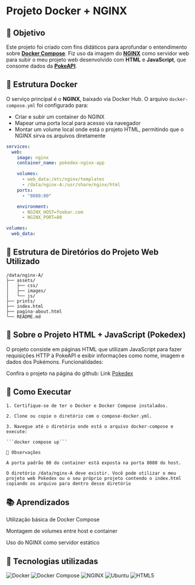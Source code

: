 # Projeto Docker + NGINX

## 📌 Objetivo

Este projeto foi criado com fins didáticos para aprofundar o entendimento sobre [**Docker Compose**](https://docs.docker.com/compose/). Fiz uso da imagem do [**NGINX**](https://hub.docker.com/_/nginx) como servidor web para subir o meu projeto web desenvolvido com **HTML** e **JavaScript**, que consome dados da [**PokeAPI**](https://pokeapi.co/).

## 🐳 Estrutura Docker

O serviço principal é o **NGINX**, baixado via Docker Hub. O arquivo `docker-compose.yml` foi configurado para:

- Criar e subir um container do NGINX
- Mapear uma porta local para acesso via navegador
- Montar um volume local onde está o projeto HTML, permitindo que o NGINX sirva os arquivos diretamente

```yaml
services:
  web:
    image: nginx
    container_name: pokedex-nginx-app

    volumes:
      - web_data:/etc/nginx/templates
      - /data/nginx-A:/usr/share/nginx/html
    ports:
      - "8080:80"

    environment:
      - NGINX_HOST=foobar.com
      - NGINX_PORT=80

volumes:
  web_data:
```

## 📁 Estrutura de Diretórios do Projeto Web Utilizado
```
/data/nginx-A/
├── assets/
│   ├── css/
│   ├── images/
│   └── js/
├── prints/
├── index.html
├── pagina-about.html
└── README.md
```

## 🧠 Sobre o Projeto HTML + JavaScript (Pokedex)

O projeto consiste em páginas HTML que utilizam JavaScript para fazer requisições HTTP à PokeAPI e exibir informações como nome, imagem e dados dos Pokémons.
Funcionalidades:

Confira o projeto na página do github: Link [Pokedex](https://github.com/rgr147/pokedex)

## 🚀 Como Executar

    1. Certifique-se de ter o Docker e Docker Compose instalados.

    2. Clone ou copie o diretório com o compose-docker.yml.

    3. Navegue até o diretório onde está o arquivo docker-compose e execute:

    ```docker compose up```

    📝 Observações

    A porta padrão 80 do container está exposta na porta 8080 do host.

    O diretório /data/nginx-A deve existir. Você pode utilizar o meu projeto web Pokedex ou o seu próprio projeto contendo o index.html copiando os arquivo para dentro desse diretório

## 📚 Aprendizados

 Utilização básica de Docker Compose

 Montagem de volumes entre host e container

 Uso do NGINX como servidor estático

## 📌 Tecnologias utilizadas

![Docker](https://img.shields.io/badge/Docker-2CA5E0?style=for-the-badge&logo=docker&logoColor=white)  ![Docker Compose](https://img.shields.io/badge/Docker%20Compose-2496ED?style=for-the-badge&logo=docker&logoColor=white)  ![NGINX](https://img.shields.io/badge/Nginx-009639?style=for-the-badge&logo=nginx&logoColor=white)  ![Ubuntu](https://img.shields.io/badge/Ubuntu-E95420?style=for-the-badge&logo=ubuntu&logoColor=white)  ![HTML5](https://img.shields.io/badge/html5-%23E34F26.svg?style=for-the-badge&logo=html5&logoColor=white)



